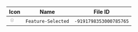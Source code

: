 | Icon | Name | File ID |
| ---  | ---  | ---     |
| ![](Feature-Selected.png) | `Feature-Selected` | `-9191798353000785765` |
